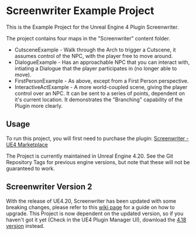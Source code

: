 # Screenwriter Example Project
This is the Example Project for the Unreal Engine 4 Plugin Screenwriter. 

The project contains four maps in the "Screenwriter" content folder. 

* CutsceneExample - Walk through the Arch to trigger a Cutscene, it assumes control of the NPC, with the player free to move around.
* DialogueExample - Has an approachable NPC that you can interact with, intiating a Dialogue that the player participates in (no longer able to move).
* FirstPersonExample - As above, except from a First Person perspective.
* InteractiveActExample - A more world-coupled scene, giving the player control over an NPC. It can be sent to a series of points, dependent on it's current location. It demonstrates the "Branching" capability of the Plugin more clearly.

## Usage
To run this project, you will first need to purchase the plugin: [Screenwriter - UE4 Marketplace](https://www.unrealengine.com/marketplace/screenwriter)

The Project is currently maintained in Unreal Engine 4.20. See the Git Repository Tags for previous engine versions, but note that these will not be guaranteed to work.

## Screenwriter Version 2
With the release of UE4.20, Screenwriter has been updated with some breaking changes, please refer to this [wiki page](https://github.com/G0SSY/screenwriter-example/wiki/Screenwriter-Version-2-Upgrade) for a guide on how to upgrade. This Project is now dependent on the updated version, so if you haven't got it yet (Check in the UE4 Plugin Manager UI), download the [4.18 version](https://github.com/G0SSY/screenwriter-example/releases/tag/4.18) instead.
